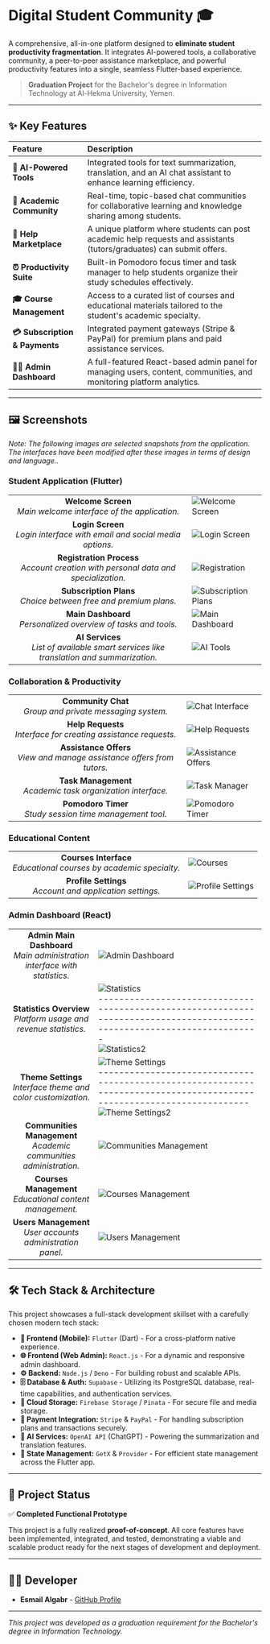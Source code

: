 # Digital Student Community 🎓

A comprehensive, all-in-one platform designed to **eliminate student productivity fragmentation**. It integrates AI-powered tools, a collaborative community, a peer-to-peer assistance marketplace, and powerful productivity features into a single, seamless Flutter-based experience.

> **Graduation Project** for the Bachelor's degree in Information Technology at Al-Hekma University, Yemen.

---

## ✨ Key Features

| Feature | Description |
| :--- | :--- |
| **🤖 AI-Powered Tools** | Integrated tools for text summarization, translation, and an AI chat assistant to enhance learning efficiency. |
| **👥 Academic Community** | Real-time, topic-based chat communities for collaborative learning and knowledge sharing among students. |
| **🛒 Help Marketplace** | A unique platform where students can post academic help requests and assistants (tutors/graduates) can submit offers. |
| **⏰ Productivity Suite** | Built-in Pomodoro focus timer and task manager to help students organize their study schedules effectively. |
| **🎓 Course Management** | Access to a curated list of courses and educational materials tailored to the student's academic specialty. |
| **💳 Subscription & Payments** | Integrated payment gateways (Stripe & PayPal) for premium plans and paid assistance services. |
| **👨‍💼 Admin Dashboard** | A full-featured React-based admin panel for managing users, content, communities, and monitoring platform analytics. |

---

## 🖼️ Screenshots

*Note:  The following images are selected snapshots from the application. The interfaces have been modified after these images in terms of design and language..*

### Student Application (Flutter)

| | |
| :--: | :-- |
| **Welcome Screen**<br/>*Main welcome interface of the application.* | ![Welcome Screen](screenshots/01-شاشة-البداية.jpg) |
| **Login Screen**<br/>*Login interface with email and social media options.* | ![Login Screen](screenshots/02-تسجيل-الدخول.jpg) |
| **Registration Process**<br/>*Account creation with personal data and specialization.* | ![Registration](screenshots/03-إنشاء-حساب.jpg) |
| **Subscription Plans**<br/>*Choice between free and premium plans.* | ![Subscription Plans](screenshots/04-اختيار-الخطة.jpg) |
| **Main Dashboard**<br/>*Personalized overview of tasks and tools.* | ![Main Dashboard](screenshots/05-الشاشة-الرئيسية.jpg) |
| **AI Services**<br/>*List of available smart services like translation and summarization.* | ![AI Tools](screenshots/06-خدمات-الذكاء-الاصطناعي.jpg) |

### Collaboration & Productivity

| | |
| :--: | :-- |
| **Community Chat**<br/>*Group and private messaging system.* | ![Chat Interface](screenshots/شاشة-الدردشة.png) |
| **Help Requests**<br/>*Interface for creating assistance requests.* | ![Help Requests](screenshots/08-طلب-المساعدة.png) |
| **Assistance Offers**<br/>*View and manage assistance offers from tutors.* | ![Assistance Offers](screenshots/09-عروض-المساعدة.jpg) |
| **Task Management**<br/>*Academic task organization interface.* | ![Task Manager](screenshots/10-خدمة-المهام.png) |
| **Pomodoro Timer**<br/>*Study session time management tool.* | ![Pomodoro Timer](screenshots/11-تقنية-البومودورو.png) |

### Educational Content

| | |
| :--: | :-- |
| **Courses Interface**<br/>*Educational courses by academic specialty.* | ![Courses](screenshots/12-شاشات-الكورسات.png) |
| **Profile Settings**<br/>*Account and application settings.* | ![Profile Settings](screenshots/13-إعدادات-الملف-الشخصي.png) |

### Admin Dashboard (React)

| | |
| :--: | :-- |
| **Admin Main Dashboard**<br/>*Main administration interface with statistics.* | ![Admin Dashboard](screenshots/14-لوحة-التحكم.png) |
| **Statistics Overview**<br/>*Platform usage and revenue statistics.* | ![Statistics](screenshots/احصائيات1.png) <br/>-------------------------------------------------------------------------------------------------------------------------<br/> ![Statistics2](screenshots/احصائيات2.png) |
| **Theme Settings**<br/>*Interface theme and color customization.* | ![Theme Settings](screenshots/الثيم1.png) <br/>-----------------------------------------------------------------------------------------------------------------------<br/> ![Theme Settings2](screenshots/الثيم2.png) |
| **Communities Management**<br/>*Academic communities administration.* | ![Communities Management](screenshots/17-إعداد-المجتمعات.png) |
| **Courses Management**<br/>*Educational content management.* | ![Courses Management](screenshots/18-إعداد-الكورسات.png) |
| **Users Management**<br/>*User accounts administration panel.* | ![Users Management](screenshots/19-عرض-المستخدمين.png) |

---

## 🛠️ Tech Stack & Architecture

This project showcases a full-stack development skillset with a carefully chosen modern tech stack:

*   **📱 Frontend (Mobile):** `Flutter` (Dart) - For a cross-platform native experience.
*   **🌐 Frontend (Web Admin):** `React.js` - For a dynamic and responsive admin dashboard.
*   **⚙️ Backend:** `Node.js` / `Deno` - For building robust and scalable APIs.
*   **🗄️ Database & Auth:** `Supabase` - Utilizing its PostgreSQL database, real-time capabilities, and authentication services.
*   **🔐 Cloud Storage:** `Firebase Storage` / `Pinata` - For secure file and media storage.
*   **💸 Payment Integration:** `Stripe` & `PayPal` - For handling subscription plans and transactions securely.
*   **🧠 AI Services:** `OpenAI API` (ChatGPT) - Powering the summarization and translation features.
*   **🧩 State Management:** `GetX` & `Provider` - For efficient state management across the Flutter app.

---

## 🚀 Project Status

✅ **Completed Functional Prototype**

This project is a fully realized **proof-of-concept**. All core features have been implemented, integrated, and tested, demonstrating a viable and scalable product ready for the next stages of development and deployment.

---

## 👨‍💻 Developer

*   **Esmail Algabr** - [GitHub Profile](https://github.com/MRF5-ISMALL)

---

*This project was developed as a graduation requirement for the Bachelor's degree in Information Technology.*
